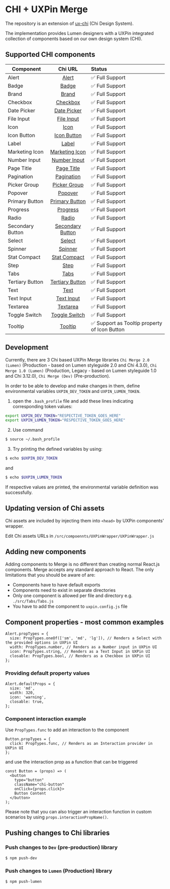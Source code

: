 # CHI + UXPin Merge
The repository is an extension of [ux-chi](https://github.com/CenturyLinkCloud/ux-chi) (Chi Design System).

The implementation provides Lumen designers with a UXPin integrated
collection of components based on our own design system (CHI).

## Supported CHI components

| Component     | Chi URL | Status|
| ------------- |:-------------:| :-----|
| Alert | [Alert](https://assets.ctl.io/chi/4.3.0/templates/portal/#alerts/) | ✅ Full Support |
| Badge | [Badge](https://assets.ctl.io/chi/4.3.0/components/badge/) | ✅ Full Support |
| Brand | [Brand](https://assets.ctl.io/chi/4.3.0/components/brand/) | ✅ Full Support |
| Checkbox | [Checkbox](https://assets.ctl.io/chi/4.3.0/components/forms/checkbox/) | ✅ Full Support |
| Date Picker | [Date Picker](https://assets.ctl.io/chi/4.3.0/components/date-picker/) | ✅ Full Support |
| File Input | [File Input](https://assets.ctl.io/chi/4.3.0/components/forms/file-input/) | ✅ Full Support |
| Icon | [Icon](https://assets.ctl.io/chi/4.3.0/components/icon/) | ✅ Full Support |
| Icon Button | [Icon Button](https://assets.ctl.io/chi/4.3.0/templates/portal/#icons) | ✅ Full Support |
| Label | [Label](https://assets.ctl.io/chi/4.3.0/components/label/) | ✅ Full Support |
| Marketing Icon | [Marketing Icon](https://assets.ctl.io/chi/4.3.0/components/marketing-icon/) | ✅ Full Support |
| Number Input | [Number Input](https://assets.ctl.io/chi/4.3.0/components/forms/number-input/) | ✅ Full Support |
| Page Title | [Page Title](https://assets.ctl.io/chi/4.3.0/templates/portal/#page-title) | ✅ Full Support |
| Pagination | [Pagination](https://assets.ctl.io/chi/4.3.0/components/pagination/) | ✅ Full Support |
| Picker Group | [Picker Group](https://assets.ctl.io/chi/4.3.0/components/picker-group/) | ✅ Full Support |
| Popover | [Popover](https://assets.ctl.io/chi/4.3.0/components/popover/) | ✅ Full Support |
| Primary Button | [Primary Button](https://assets.ctl.io/chi/4.3.0/templates/portal/#buttons) | ✅ Full Support |
| Progress | [Progress](https://assets.ctl.io/chi/4.3.0/components/progress/) | ✅ Full Support |
| Radio | [Radio](https://assets.ctl.io/chi/4.3.0/components/forms/radio-button/) | ✅ Full Support |
| Secondary Button | [Secondary Button](https://assets.ctl.io/chi/4.3.0/templates/portal/#buttons) | ✅ Full Support |
| Select | [Select](https://assets.ctl.io/chi/4.3.0/components/forms/select/) | ✅ Full Support |
| Spinner | [Spinner](https://assets.ctl.io/chi/4.3.0/components/spinner/) | ✅ Full Support |
| Stat Compact | [Stat Compact](https://assets.ctl.io/chi/4.3.0/components/stat/#portal-compact) | ✅ Full Support |
| Step | [Step](https://assets.ctl.io/chi/4.3.0/components/steps/) | ✅ Full Support |
| Tabs | [Tabs](https://assets.ctl.io/chi/4.3.0/components/tabs/) | ✅ Full Support |
| Tertiary Button | [Tertiary Button](https://assets.ctl.io/chi/4.3.0/templates/portal/#buttons) | ✅ Full Support |
| Text | [Text](https://assets.ctl.io/chi/4.3.0/utilities/text/) | ✅ Full Support |
| Text Input | [Text Input](https://assets.ctl.io/chi/4.3.0/components/forms/text-input/) | ✅ Full Support |
| Textarea | [Textarea](https://assets.ctl.io/chi/4.3.0/components/forms/textarea/) | ✅ Full Support |
| Toggle Switch | [Toggle Switch](https://assets.ctl.io/chi/4.3.0/components/forms/toggle-switch/) | ✅ Full Support |
| Tooltip | [Tooltip](https://assets.ctl.io/chi/4.3.0/components/tooltip/) | ✅ Support as Tooltip property of Icon Button |

## Development
Currently, there are 3 Chi based UXPin Merge libraries
`Chi Merge 2.0 (Lumen)` (Production - based on Lumen styleguide 2.0 and Chi 4.3.0),
`Chi Merge 1.0 (Lumen)` (Production, Legacy - based on Lumen styleguide 1.0 and Chi 3.12.0), 
`Chi Merge (Dev)` (Pre-production).

In order to be able to develop and make changes in them,
define environmental variables `UXPIN_DEV_TOKEN` and `UXPIN_LUMEN_TOKEN`.

1. open the `.bash_profile` file and add these lines indicating corresponding token values:
```sh
export UXPIN_DEV_TOKEN="RESPECTIVE_TOKEN_GOES_HERE"
export UXPIN_LUMEN_TOKEN="RESPECTIVE_TOKEN_GOES_HERE"
```

2. Use command
```sh
$ source ~/.bash_profile
```

3. Try printing the defined variables by using:
```sh
$ echo $UXPIN_DEV_TOKEN
```
and
```sh
$ echo $UXPIN_LUMEN_TOKEN
```
If respective values are printed, the environmental variable definition was successfully.

## Updating version of Chi assets
Chi assets are included by injecting them into `<head>` by UXPin components' wrapper.

Edit Chi assets URLs in `/src/compoennts/UXPinWrapper/UXPinWrapper.js`

## Adding new components
Adding components to Merge is no different than creating normal React.js components.
Merge accepts any standard approach to React. The only limitations that you should be aware of are:
* Components have to have default exports
* Components need to exist in separate directories
* Only one component is allowed per file and directory e.g. `./src/Tabs/Tabs.js`
* You have to add the component to `uxpin.config.js` file

## Component properties - most common examples

```JS
Alert.propTypes = {
  size: PropTypes.oneOf(['sm', 'md', 'lg']), // Renders a Select with the provided options in UXPin UI
  width: PropTypes.number, // Renders as a Number input in UXPin UI
  icon: PropTypes.string, // Renders as a Text Input in UXPin UI
  closable: PropTypes.bool, // Renders as a Checkbox in UXPin UI
};
```

### Providing default property values
```JS
Alert.defaultProps = {
  size: 'md',
  width: 320,
  icon: 'warning',
  closable: true,
};
```

### Component interaction example
Use `PropTypes.func` to add an interaction to the component
```JS
Button.propTypes = {
  click: PropTypes.func, // Renders as an Interaction provider in UXPin UI
};
```
and use the interaction prop as a function that can be triggered
```JS
const Button = (props) => (
  <button
    type="button"
    className="chi-button"
    onClick={props.click}>
    Button Content
  </button>
);
```
Please note that you can also trigger an interaction function in custom scenarios  by using `props.interactionPropName()`.

## Pushing changes to Chi libraries

### Push changes to `Dev` (pre-production) library
```sh
$ npm push-dev
```

### Push changes to `Lumen` (Production) library
```sh
$ npm push-lumen
```
